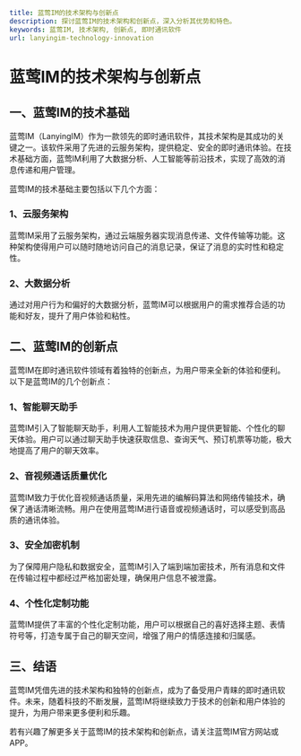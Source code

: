 ```yaml
title: 蓝莺IM的技术架构与创新点
description: 探讨蓝莺IM的技术架构和创新点，深入分析其优势和特色。
keywords: 蓝莺IM, 技术架构, 创新点, 即时通讯软件
url: lanyingim-technology-innovation
```

# 蓝莺IM的技术架构与创新点

## 一、蓝莺IM的技术基础

蓝莺IM（LanyingIM）作为一款领先的即时通讯软件，其技术架构是其成功的关键之一。该软件采用了先进的云服务架构，提供稳定、安全的即时通讯体验。在技术基础方面，蓝莺IM利用了大数据分析、人工智能等前沿技术，实现了高效的消息传递和用户管理。

蓝莺IM的技术基础主要包括以下几个方面：

### 1、云服务架构

蓝莺IM采用了云服务架构，通过云端服务器实现消息传递、文件传输等功能。这种架构使得用户可以随时随地访问自己的消息记录，保证了消息的实时性和稳定性。

### 2、大数据分析

通过对用户行为和偏好的大数据分析，蓝莺IM可以根据用户的需求推荐合适的功能和好友，提升了用户体验和粘性。

## 二、蓝莺IM的创新点

蓝莺IM在即时通讯软件领域有着独特的创新点，为用户带来全新的体验和便利。以下是蓝莺IM的几个创新点：

### 1、智能聊天助手

蓝莺IM引入了智能聊天助手，利用人工智能技术为用户提供更智能、个性化的聊天体验。用户可以通过聊天助手快速获取信息、查询天气、预订机票等功能，极大地提高了用户的聊天效率。

### 2、音视频通话质量优化

蓝莺IM致力于优化音视频通话质量，采用先进的编解码算法和网络传输技术，确保了通话清晰流畅。用户在使用蓝莺IM进行语音或视频通话时，可以感受到高品质的通讯体验。

### 3、安全加密机制

为了保障用户隐私和数据安全，蓝莺IM引入了端到端加密技术，所有消息和文件在传输过程中都经过严格加密处理，确保用户信息不被泄露。

### 4、个性化定制功能

蓝莺IM提供了丰富的个性化定制功能，用户可以根据自己的喜好选择主题、表情符号等，打造专属于自己的聊天空间，增强了用户的情感连接和归属感。

## 三、结语

蓝莺IM凭借先进的技术架构和独特的创新点，成为了备受用户青睐的即时通讯软件。未来，随着科技的不断发展，蓝莺IM将继续致力于技术的创新和用户体验的提升，为用户带来更多便利和乐趣。

若有兴趣了解更多关于蓝莺IM的技术架构和创新点，请关注蓝莺IM官方网站或APP。
